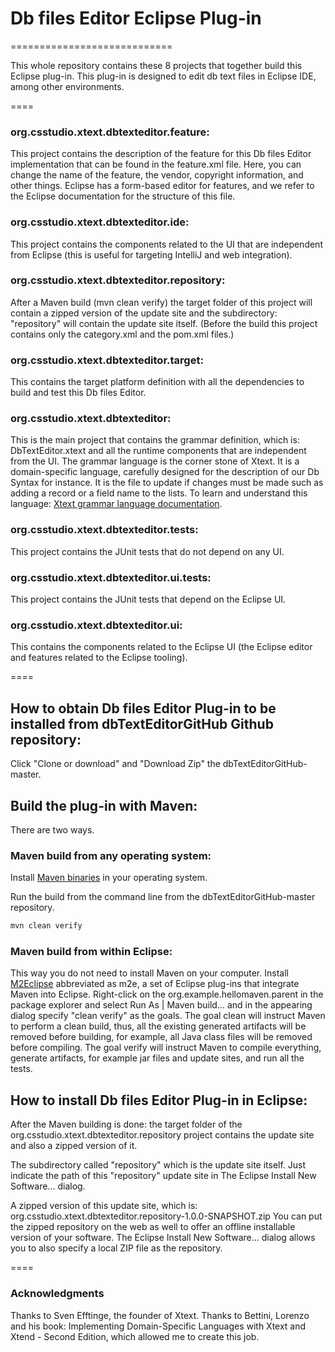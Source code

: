# Db files Editor Eclipse Plug-in
============================

This whole repository contains these 8 projects that together build this Eclipse plug-in.
This plug-in is designed to edit db text files in Eclipse IDE, among other environments.

====

### org.csstudio.xtext.dbtexteditor.feature:
This project contains the description of the feature for this Db files Editor
implementation that can be found in the feature.xml file. Here, you can change
the name of the feature, the vendor, copyright information, and other things.
Eclipse has a form-based editor for features, and we refer to the Eclipse
documentation for the structure of this file.

### org.csstudio.xtext.dbtexteditor.ide:
This project contains the components related to the UI that are independent from
Eclipse (this is useful for targeting IntelliJ and web integration).

### org.csstudio.xtext.dbtexteditor.repository:
After a Maven build (mvn clean verify) the target folder of this project will
contain a zipped version of the update site and the subdirectory: "repository"
will contain the update site itself. (Before the build this project contains
only the category.xml and the pom.xml files.)

### org.csstudio.xtext.dbtexteditor.target:
This contains the target platform definition with all the dependencies to build
and test this Db files Editor.

### org.csstudio.xtext.dbtexteditor:
This is the main project that contains the grammar definition, which is:
DbTextEditor.xtext and all the runtime components that are independent from the
UI. The grammar language is the corner stone of Xtext. It is a domain-specific
language, carefully designed for the description of our Db Syntax for instance.
It is the file to update if changes must be made such as adding a record or a
field name to the lists. To learn and understand this language: [Xtext grammar language documentation](https://www.eclipse.org/Xtext/documentation/301_grammarlanguage.html).

### org.csstudio.xtext.dbtexteditor.tests:
This project contains the JUnit tests that do not depend on any UI.

### org.csstudio.xtext.dbtexteditor.ui.tests:
This project contains the JUnit tests that depend on the Eclipse UI.

### org.csstudio.xtext.dbtexteditor.ui:
This contains the components related to the Eclipse UI (the Eclipse editor and
features related to the Eclipse tooling).

====
## How to obtain Db files Editor Plug-in to be installed from dbTextEditorGitHub Github repository:

Click "Clone or download" and "Download Zip" the dbTextEditorGitHub-master.

## Build the plug-in with Maven:

There are two ways.

### Maven build from any operating system:

Install [Maven binaries](https://maven.apache.org/) in your operating system.

Run the build from the command line from the dbTextEditorGitHub-master
repository.

```bash
mvn clean verify
```
### Maven build from within Eclipse:

This way you do not need to install Maven on your computer.
Install [M2Eclipse](https://www.eclipse.org/m2e/) abbreviated as m2e, a set of
Eclipse plug-ins that integrate Maven into Eclipse.
Right-click on the org.example.hellomaven.parent in the package explorer and
select Run As | Maven build… and in the appearing dialog specify "clean verify"
as the goals.
The goal clean will instruct Maven to perform a clean build, thus, all the
existing generated artifacts will be removed before building, for example, all
Java class files will be removed before compiling. The goal verify will instruct
Maven to compile everything, generate artifacts, for example jar files and
update sites, and run all the tests.


## How to install Db files Editor Plug-in in Eclipse:

After the Maven building is done:
the target folder of the org.csstudio.xtext.dbtexteditor.repository project
contains the update site and also a zipped version of it.

The subdirectory called "repository" which is the update site itself.
Just indicate the path of this "repository" update site in The Eclipse Install
New Software... dialog.

A zipped version of this update site, which is:
org.csstudio.xtext.dbtexteditor.repository-1.0.0-SNAPSHOT.zip You can put the
zipped repository on the web as well to offer an offline installable version of
your software. The Eclipse Install New Software... dialog allows you to also
specify a local ZIP file as the repository.


====

### Acknowledgments
Thanks to Sven Efftinge, the founder of Xtext.
Thanks to Bettini, Lorenzo and his book: Implementing Domain-Specific Languages with Xtext
and Xtend - Second Edition, which allowed me to create this job.
